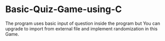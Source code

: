 # Basic-Quiz-Game-using-C
The program uses basic input of question inside the program but You can upgrade to import from external file and implement randomization in this Game.
